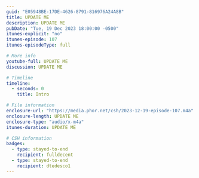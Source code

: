 ```yaml
---
guid: "E05948BE-17DE-4626-8791-816976A24A8B"
title: UPDATE ME
description: UPDATE ME 
pubDate: "Tue, 19 Dec 2023 18:00:00 -0500"
itunes-explicit: "no"
itunes-episode: 107
itunes-episodeType: full

# More info
youtube-full: UPDATE ME
discussion: UPDATE ME

# Timeline
timeline:
  - seconds: 0
    title: Intro

# File information
enclosure-url: "https://media.phor.net/csh/2023-12-19-episode-107.m4a"
enclosure-length: UPDATE ME
enclosure-type: "audio/x-m4a"
itunes-duration: UPDATE ME

# CSH information
badges:
  - type: stayed-to-end
    recipient: fulldecent
  - type: stayed-to-end
    recipient: dtedesco1
---
```

